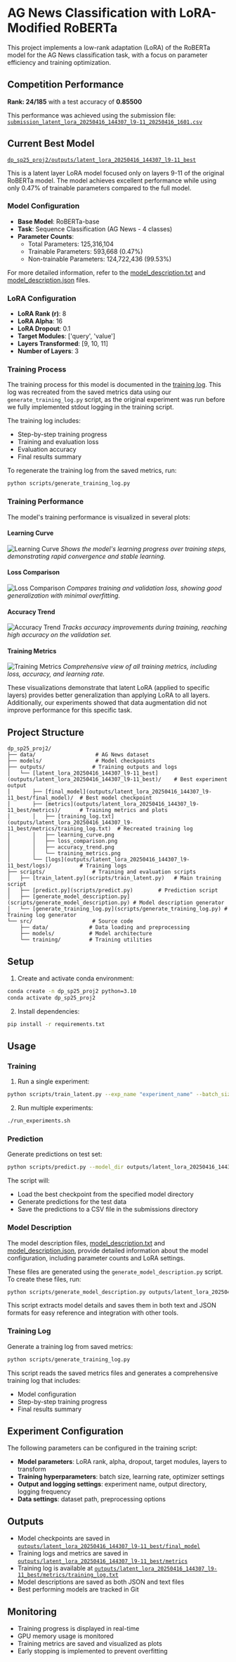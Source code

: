 # AG News Classification with LoRA-Modified RoBERTa

This project implements a low-rank adaptation (LoRA) of the RoBERTa model for the AG News classification task, with a focus on parameter efficiency and training optimization.

## Competition Performance
**Rank: 24/185** with a test accuracy of **0.85500**

This performance was achieved using the submission file: [`submission_latent_lora_20250416_144307_l9-11_20250416_1601.csv`](submissions/submission_latent_lora_20250416_144307_l9-11_20250416_1601.csv)

## Current Best Model
[`dp_sp25_proj2/outputs/latent_lora_20250416_144307_l9-11_best`](outputs/latent_lora_20250416_144307_l9-11_best)

This is a latent layer LoRA model focused only on layers 9-11 of the original RoBERTa model. The model achieves excellent performance while using only 0.47% of trainable parameters compared to the full model.

### Model Configuration

- **Base Model**: RoBERTa-base
- **Task**: Sequence Classification (AG News - 4 classes)
- **Parameter Counts**:
  - Total Parameters: 125,316,104
  - Trainable Parameters: 593,668 (0.47%)
  - Non-trainable Parameters: 124,722,436 (99.53%)

For more detailed information, refer to the [model_description.txt](outputs/latent_lora_20250416_144307_l9-11_best/model_description.txt) and [model_description.json](outputs/latent_lora_20250416_144307_l9-11_best/model_description.json) files.

### LoRA Configuration

- **LoRA Rank (r)**: 8
- **LoRA Alpha**: 16
- **LoRA Dropout**: 0.1
- **Target Modules**: ['query', 'value']
- **Layers Transformed**: [9, 10, 11]
- **Number of Layers**: 3

### Training Process

The training process for this model is documented in the [training log](outputs/latent_lora_20250416_144307_l9-11_best/metrics/training_log.txt). This log was recreated from the saved metrics data using our `generate_training_log.py` script, as the original experiment was run before we fully implemented stdout logging in the training script.

The training log includes:
- Step-by-step training progress
- Training and evaluation loss
- Evaluation accuracy
- Final results summary

To regenerate the training log from the saved metrics, run:
```bash
python scripts/generate_training_log.py
```

### Training Performance

The model's training performance is visualized in several plots:

#### Learning Curve
![Learning Curve](outputs/latent_lora_20250416_144307_l9-11_best/metrics/learning_curve.png)
*Shows the model's learning progress over training steps, demonstrating rapid convergence and stable learning.*

#### Loss Comparison
![Loss Comparison](outputs/latent_lora_20250416_144307_l9-11_best/metrics/loss_comparison.png)
*Compares training and validation loss, showing good generalization with minimal overfitting.*

#### Accuracy Trend
![Accuracy Trend](outputs/latent_lora_20250416_144307_l9-11_best/metrics/accuracy_trend.png)
*Tracks accuracy improvements during training, reaching high accuracy on the validation set.*

#### Training Metrics
![Training Metrics](outputs/latent_lora_20250416_144307_l9-11_best/metrics/training_metrics.png)
*Comprehensive view of all training metrics, including loss, accuracy, and learning rate.*

These visualizations demonstrate that latent LoRA (applied to specific layers) provides better generalization than applying LoRA to all layers. Additionally, our experiments showed that data augmentation did not improve performance for this specific task.

## Project Structure

```
dp_sp25_proj2/
├── data/                   # AG News dataset
├── models/                 # Model checkpoints
├── outputs/               # Training outputs and logs
│   └── [latent_lora_20250416_144307_l9-11_best](outputs/latent_lora_20250416_144307_l9-11_best)/    # Best experiment output
│       ├── [final_model](outputs/latent_lora_20250416_144307_l9-11_best/final_model)/  # Best model checkpoint
│       ├── [metrics](outputs/latent_lora_20250416_144307_l9-11_best/metrics)/      # Training metrics and plots
│       │   ├── [training_log.txt](outputs/latent_lora_20250416_144307_l9-11_best/metrics/training_log.txt)  # Recreated training log
│       │   ├── learning_curve.png
│       │   ├── loss_comparison.png
│       │   ├── accuracy_trend.png
│       │   └── training_metrics.png
│       └── [logs](outputs/latent_lora_20250416_144307_l9-11_best/logs)/         # Training logs
├── scripts/               # Training and evaluation scripts
│   ├── [train_latent.py](scripts/train_latent.py)   # Main training script
│   ├── [predict.py](scripts/predict.py)        # Prediction script
│   ├── [generate_model_description.py](scripts/generate_model_description.py) # Model description generator
│   └── [generate_training_log.py](scripts/generate_training_log.py) # Training log generator
└── src/                   # Source code
    ├── data/             # Data loading and preprocessing
    ├── models/           # Model architecture
    └── training/         # Training utilities
```

## Setup

1. Create and activate conda environment:
```bash
conda create -n dp_sp25_proj2 python=3.10
conda activate dp_sp25_proj2
```

2. Install dependencies:
```bash
pip install -r requirements.txt
```

## Usage

### Training

1. Run a single experiment:
```bash
python scripts/train_latent.py --exp_name "experiment_name" --batch_size 32 --learning_rate 2e-4 --start_layer 9 --end_layer 11
```

2. Run multiple experiments:
```bash
./run_experiments.sh
```

### Prediction

Generate predictions on test set:
```bash
python scripts/predict.py --model_dir outputs/latent_lora_20250416_144307_l9-11_best --batch_size 128
```

The script will:
- Load the best checkpoint from the specified model directory
- Generate predictions for the test data
- Save the predictions to a CSV file in the submissions directory

### Model Description

The model description files, [model_description.txt](outputs/latent_lora_20250416_144307_l9-11_best/model_description.txt) and [model_description.json](outputs/latent_lora_20250416_144307_l9-11_best/model_description.json), provide detailed information about the model configuration, including parameter counts and LoRA settings.

These files are generated using the `generate_model_description.py` script. To create these files, run:
```bash
python scripts/generate_model_description.py outputs/latent_lora_20250416_144307_l9-11_best
```
This script extracts model details and saves them in both text and JSON formats for easy reference and integration with other tools.

### Training Log

Generate a training log from saved metrics:
```bash
python scripts/generate_training_log.py
```

This script reads the saved metrics files and generates a comprehensive training log that includes:
- Model configuration
- Step-by-step training progress
- Final results summary

## Experiment Configuration

The following parameters can be configured in the training script:

- **Model parameters**: LoRA rank, alpha, dropout, target modules, layers to transform
- **Training hyperparameters**: batch size, learning rate, optimizer settings
- **Output and logging settings**: experiment name, output directory, logging frequency
- **Data settings**: dataset path, preprocessing options

## Outputs

- Model checkpoints are saved in [`outputs/latent_lora_20250416_144307_l9-11_best/final_model`](outputs/latent_lora_20250416_144307_l9-11_best/final_model)
- Training logs and metrics are saved in [`outputs/latent_lora_20250416_144307_l9-11_best/metrics`](outputs/latent_lora_20250416_144307_l9-11_best/metrics)
- Training log is available at [`outputs/latent_lora_20250416_144307_l9-11_best/metrics/training_log.txt`](outputs/latent_lora_20250416_144307_l9-11_best/metrics/training_log.txt)
- Model descriptions are saved as both JSON and text files
- Best performing models are tracked in Git

## Monitoring

- Training progress is displayed in real-time
- GPU memory usage is monitored
- Training metrics are saved and visualized as plots
- Early stopping is implemented to prevent overfitting